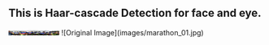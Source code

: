 ## This is Haar-cascade Detection for face and eye.

<img src="images/marathon_01.jpg" width="100" height="10" >
![Original Image](images/marathon_01.jpg)
